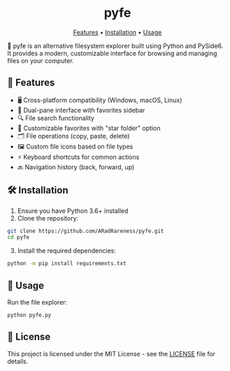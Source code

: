 <h1 align="center">pyfe</h1>


<!-- Links -->
<p align="center">
  <a href="#features">Features</a>
  •
  <a href="#installation">Installation</a>
  •
  <a href="#usage">Usage</a>
</p>

📁 pyfe is an alternative filesystem explorer built using Python and PySide6. It provides a modern, customizable interface for browsing and managing files on your computer.

## 🌟 Features

- 🖥️ Cross-platform compatibility (Windows, macOS, Linux)
- 📂 Dual-pane interface with favorites sidebar
- 🔍 File search functionality
- 📌 Customizable favorites with "star folder" option
- 🗂️ File operations (copy, paste, delete)
- 🖼️ Custom file icons based on file types
- ⚡ Keyboard shortcuts for common actions
- 🔙 Navigation history (back, forward, up)

## 🛠️ Installation

1. Ensure you have Python 3.6+ installed
2. Clone the repository:
```sh
git clone https://github.com/ARadRareness/pyfe.git
cd pyfe
```
3. Install the required dependencies:

```sh
python -m pip install requirements.txt
```

## 🚀 Usage

Run the file explorer:
```sh
python pyfe.py
```

## 📜 License

This project is licensed under the MIT License - see the [LICENSE](LICENSE) file for details.